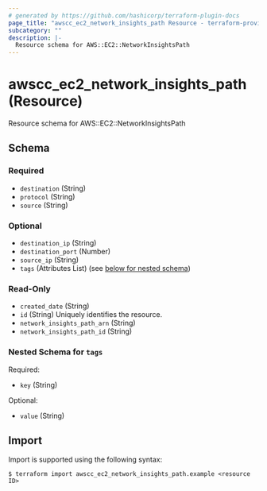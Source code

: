 ```yaml
---
# generated by https://github.com/hashicorp/terraform-plugin-docs
page_title: "awscc_ec2_network_insights_path Resource - terraform-provider-awscc"
subcategory: ""
description: |-
  Resource schema for AWS::EC2::NetworkInsightsPath
---
```


# awscc_ec2_network_insights_path (Resource)

Resource schema for AWS::EC2::NetworkInsightsPath



<!-- schema generated by tfplugindocs -->
## Schema

### Required

- `destination` (String)
- `protocol` (String)
- `source` (String)

### Optional

- `destination_ip` (String)
- `destination_port` (Number)
- `source_ip` (String)
- `tags` (Attributes List) (see [below for nested schema](#nestedatt--tags))

### Read-Only

- `created_date` (String)
- `id` (String) Uniquely identifies the resource.
- `network_insights_path_arn` (String)
- `network_insights_path_id` (String)

<a id="nestedatt--tags"></a>
### Nested Schema for `tags`

Required:

- `key` (String)

Optional:

- `value` (String)

## Import

Import is supported using the following syntax:

```shell
$ terraform import awscc_ec2_network_insights_path.example <resource ID>
```
